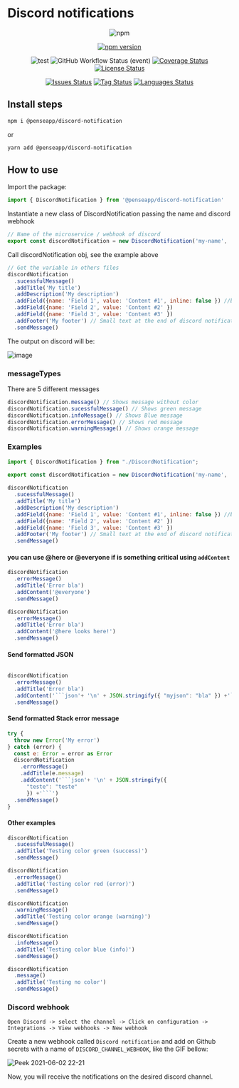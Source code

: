 # Discord notifications


<div align="center">

![npm](https://img.shields.io/npm/dw/@penseapp/discord-notification)<br>
  
[![npm version](https://badge.fury.io/js/@penseapp%2Fdiscord-notification.svg)](https://badge.fury.io/js/@penseapp%2Fdiscord-notification)
  
![test](https://github.com/penseapp/discord-notification/workflows/test/badge.svg?branch=master)
![GitHub Workflow Status (event)](https://img.shields.io/github/workflow/status/penseapp/discord-notification/test)
[![Coverage Status](https://coveralls.io/repos/github/penseapp/discord-notification/badge.svg?branch=master)](https://coveralls.io/github/penseapp/discord-notification?branch=master)
[![License Status](https://img.shields.io/github/license/penseapp/discord-notification)](https://img.shields.io/github/license/penseapp/discord-notification)

[![Issues Status](https://img.shields.io/github/issues/penseapp/discord-notification)](https://img.shields.io/github/issues/penseapp/discord-notification)
[![Tag Status](https://img.shields.io/github/v/tag/penseapp/discord-notification)](https://img.shields.io/github/v/tag/penseapp/discord-notification)
[![Languages Status](https://img.shields.io/github/languages/count/penseapp/discord-notification)](https://img.shields.io/github/languages/count/penseapp/discord-notification)
</div>

## Install steps

```sh
npm i @penseapp/discord-notification
```
or
```sh
yarn add @penseapp/discord-notification
```
## How to use

Import the package:
```js
import { DiscordNotification } from '@penseapp/discord-notification'
```

Instantiate a new class of DiscordNotification passing the name and discord webhook 
```js
// Name of the microservice / webhook of discord
export const discordNotification = new DiscordNotification('my-name', 'https://discordapp.com/api/webhooks/qNbqLQDB5mD7Rxr6')
```

Call discordNotification obj, see the example above
```js
// Get the variable in others files
discordNotification
  .sucessfulMessage()
  .addTitle('My title')
  .addDescription('My description')
  .addField({name: 'Field 1', value: 'Content #1', inline: false }) //breakline
  .addField({name: 'Field 2', value: 'Content #2' }) 
  .addField({name: 'Field 3', value: 'Content #3' }) 
  .addFooter('My footer') // Small text at the end of discord notification
  .sendMessage()
```

The output on discord will be:

![image](https://user-images.githubusercontent.com/5152197/151089826-e50f6174-8152-46c9-b2ae-d1b230f7e47d.png)


### messageTypes
There are 5 different messages

```js
discordNotification.message() // Shows message without color
discordNotification.sucessfulMessage() // Shows green message
discordNotification.infoMessage() // Shows Blue message
discordNotification.errorMessage() // Shows red message
discordNotification.warningMessage() // Shows orange message
```

### Examples

```js
import { DiscordNotification } from "./DiscordNotification";

export const discordNotification = new DiscordNotification('my-name', 'https://discordapp.com/api/webhooks/qNbqLQDB5mD7Rxr6')
  
discordNotification
  .sucessfulMessage()
  .addTitle('My title')
  .addDescription('My description')
  .addField({name: 'Field 1', value: 'Content #1', inline: false }) //breakline
  .addField({name: 'Field 2', value: 'Content #2' }) 
  .addField({name: 'Field 3', value: 'Content #3' }) 
  .addFooter('My footer') // Small text at the end of discord notification
  .sendMessage()
```

#### you can use @here or @everyone if is something critical using `addContent`

```js
discordNotification
  .errorMessage()
  .addTitle('Error bla')
  .addContent('@everyone')
  .sendMessage()

discordNotification
  .errorMessage()
  .addTitle('Error bla')
  .addContent('@here looks here!')
  .sendMessage()
```

#### Send formatted JSON

```js

discordNotification
  .errorMessage()
  .addTitle('Error bla')
  .addContent('```json'+ '\n' + JSON.stringify({ "myjson": "bla" }) +'```')
  .sendMessage()
``` 

#### Send formatted Stack error message

```js
try {
  throw new Error('My error')
} catch (error) {
  const e: Error = error as Error
  discordNotification
    .errorMessage()
    .addTitle(e.message)
    .addContent('```json'+ '\n' + JSON.stringify({
      "teste": "teste"
      }) +'```')
  .sendMessage()
}
```

#### Other examples

```js
discordNotification
  .sucessfulMessage()
  .addTitle('Testing color green (success)')
  .sendMessage()

discordNotification
  .errorMessage()
  .addTitle('Testing color red (error)')
  .sendMessage()

discordNotification
  .warningMessage()
  .addTitle('Testing color orange (warning)')
  .sendMessage()

discordNotification
  .infoMessage()
  .addTitle('Testing color blue (info)')
  .sendMessage()

discordNotification
  .message()
  .addTitle('Testing no color')
  .sendMessage()
```

### Discord webhook

```
Open Discord -> select the channel -> Click on configuration -> Integrations -> View webhooks -> New webhook
```

Create a new webhook called `Discord notification` and add on Github secrets with a name of `DISCORD_CHANNEL_WEBHOOK`, like the GIF bellow:

![Peek 2021-06-02 22-21](https://user-images.githubusercontent.com/5152197/121472497-aa56ec00-c997-11eb-83cb-b9f03094e5dd.gif)

Now, you will receive the notifications on the desired discord channel.
